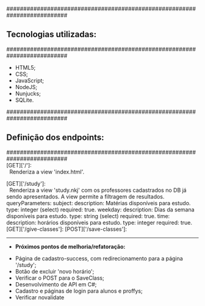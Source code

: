 ##########################################################################
##  Tecnologias utilizadas:                                         ##
##########################################################################

* HTML5;
* CSS;
* JavaScript;
* NodeJS;
* Nunjucks;
* SQLite.

##########################################################################
##  Definição dos endpoints:                                         ##
##########################################################################
<br>
[GET]['/']:<br>
&nbsp;
Renderiza a view 'index.html'.<br>

[GET]['/study']:<br>
&nbsp;
Renderiza a view 'study.nkj' com os professores cadastrados no DB já sendo apresentados.
A view permite a filtragem de resultados.
    queryParameters:
        subject: 
            description: Matérias disponíveis para estudo.
            type: integer (select)
            required: true.
        weekday: 
            description: Dias da semana disponíveis para estudo.
            type: string (select)
            required: true.
        time: 
            description: horários disponíveis para estudo.
            type: integer
            required: true.
[GET]['/give-classes']:
[POST]['/save-classes']:

_________________________________________________________________
- **Próximos pontos de melhoria/refatoração:**
* Página de cadastro-success, com redirecionamento para a página '/study';
* Botão de excluir 'novo horário';
* Verificar o POST para o SaveClass;
* Desenvolvimento de API em C#;
* Cadastro e páginas de login para alunos e proffys;
* Verificar novalidate

<!-- ##########################################################################
##  Tecnologias utilizadas:                                         ##
##########################################################################

* HTML5;
* CSS;
* JavaScript;
* NodeJS;
* Nunjucks;
* SQLite.

##########################################################################
##  Definição dos endpoints:                                         ##
##########################################################################<br>
[GET]['/']:
&nbsp; Renderiza>Renderiza a view 'index.html'.
[GET]['/study']:
&nbsp;  Renderiza a view 'study.nkj' com os professores cadastrados no DB já sendo apresentados.
&nbsp;  A view permite a filtragem de resultados.
&nbsp;&nbsp;&nbsp;&nbsp;&nbsp;&nbsp;&nbsp;&nbsp;       *queryParameters*:
       &nbsp;&nbsp;&nbsp;&nbsp;&nbsp;&nbsp;&nbsp;&nbsp;&nbsp;&nbsp;&nbsp;&nbsp;&nbsp;&nbsp;&nbsp;subject: 
            &nbsp;&nbsp;&nbsp;&nbsp;&nbsp;&nbsp;&nbsp;&nbsp;&nbsp;&nbsp;&nbsp;&nbsp;&nbsp;&nbsp;&nbsp;&nbsp;&nbsp;&nbsp;&nbsp;&nbsp;description: Matérias disponíveis para estudo.
            &nbsp;&nbsp;&nbsp;&nbsp;&nbsp;&nbsp;&nbsp;&nbsp;&nbsp;&nbsp;&nbsp;&nbsp;&nbsp;&nbsp;&nbsp;&nbsp;&nbsp;&nbsp;&nbsp;&nbsp;type: integer (select)
           &nbsp;&nbsp;&nbsp;&nbsp;&nbsp;&nbsp;&nbsp;&nbsp;&nbsp;&nbsp;&nbsp;&nbsp;&nbsp;&nbsp;&nbsp;&nbsp;&nbsp;&nbsp;&nbsp; required: true.
        &nbsp;&nbsp;&nbsp;&nbsp;&nbsp;&nbsp;&nbsp;&nbsp;&nbsp;&nbsp;&nbsp;&nbsp;&nbsp;&nbsp;&nbsp;weekday: 
            &nbsp;&nbsp;&nbsp;&nbsp;&nbsp;&nbsp;&nbsp;&nbsp;&nbsp;&nbsp;&nbsp;&nbsp;&nbsp;&nbsp;&nbsp;&nbsp;&nbsp;&nbsp;&nbsp;&nbsp;description: Dias da semana disponíveis para estudo.
            &nbsp;&nbsp;&nbsp;&nbsp;&nbsp;&nbsp;&nbsp;&nbsp;&nbsp;&nbsp;&nbsp;&nbsp;&nbsp;&nbsp;&nbsp;&nbsp;&nbsp;&nbsp;&nbsp;&nbsp;type: string (select)
           &nbsp;&nbsp;&nbsp;&nbsp;&nbsp;&nbsp;&nbsp;&nbsp;&nbsp;&nbsp;&nbsp;&nbsp;&nbsp;&nbsp;&nbsp;&nbsp;&nbsp;&nbsp;&nbsp; required: true.
       &nbsp;&nbsp;&nbsp;&nbsp;&nbsp;&nbsp;&nbsp;&nbsp;&nbsp;&nbsp;&nbsp;&nbsp;&nbsp;&nbsp; time: 
            &nbsp;&nbsp;&nbsp;&nbsp;&nbsp;&nbsp;&nbsp;&nbsp;&nbsp;&nbsp;&nbsp;&nbsp;&nbsp;&nbsp;&nbsp;&nbsp;&nbsp;&nbsp;&nbsp;&nbsp;description: horários disponíveis para estudo.
            &nbsp;&nbsp;&nbsp;&nbsp;&nbsp;&nbsp;&nbsp;&nbsp;&nbsp;&nbsp;&nbsp;&nbsp;&nbsp;&nbsp;&nbsp;&nbsp;&nbsp;&nbsp;&nbsp;&nbsp;type: integer
          &nbsp;&nbsp;&nbsp;&nbsp;&nbsp;&nbsp;&nbsp;&nbsp;&nbsp;&nbsp;&nbsp;&nbsp;&nbsp;&nbsp;&nbsp;&nbsp;&nbsp;&nbsp;&nbsp;  required: true.
[GET]['/give-classes']:
[POST]['/save-classes']: -->